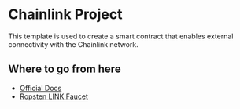 # Chainlink Project

This template is used to create a smart contract that enables external connectivity with the Chainlink network.

## Where to go from here

- [Official Docs](https://docs.chain.link/v1.0/docs/getting-started)
- [Ropsten LINK Faucet](https://ropsten.chain.link/)